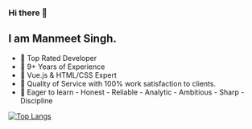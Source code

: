 ### Hi there 👋
## I am Manmeet Singh. 

- 💎 Top Rated Developer
- 💎 9+ Years of Experience
- 💎 Vue.js & HTML/CSS Expert
- 💎 Quality of Service with 100% work satisfaction to clients.
- 💎 Eager to learn - Honest - Reliable - Analytic - Ambitious - Sharp - Discipline


<!--
**mkalsi25/mkalsi25** is a ✨ _special_ ✨ repository because its `README.md` (this file) appears on your GitHub profile.

Here are some ideas to get you started:

- 🔭 I’m currently working on ...
- 🌱 I’m currently learning ...
- 👯 I’m looking to collaborate on ...
- 🤔 I’m looking for help with ...
- 💬 Ask me about ...
- 📫 How to reach me: ...
- 😄 Pronouns: ...
- ⚡ Fun fact: ...
-->
[![Top Langs](https://github-readme-stats.vercel.app/api/top-langs/?username=mkalsi25&layout=compact)](https://github.com/mkalsi25/github-readme-stats)
